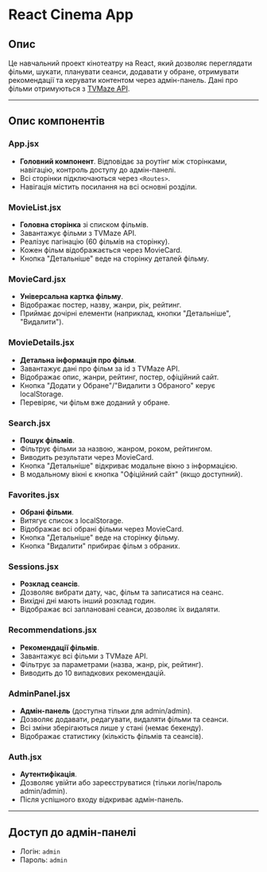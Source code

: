 # React Cinema App

## Опис

Це навчальний проект кінотеатру на React, який дозволяє переглядати фільми, шукати, планувати сеанси, додавати у обране, отримувати рекомендації та керувати контентом через адмін-панель. Дані про фільми отримуються з [TVMaze API](https://www.tvmaze.com/api).

---

## Опис компонентів

### App.jsx

- **Головний компонент**. Відповідає за роутінг між сторінками, навігацію, контроль доступу до адмін-панелі.
- Всі сторінки підключаються через `<Routes>`.
- Навігація містить посилання на всі основні розділи.

### MovieList.jsx

- **Головна сторінка** зі списком фільмів.
- Завантажує фільми з TVMaze API.
- Реалізує пагінацію (60 фільмів на сторінку).
- Кожен фільм відображається через MovieCard.
- Кнопка "Детальніше" веде на сторінку деталей фільму.

### MovieCard.jsx

- **Універсальна картка фільму**.
- Відображає постер, назву, жанри, рік, рейтинг.
- Приймає дочірні елементи (наприклад, кнопки "Детальніше", "Видалити").

### MovieDetails.jsx

- **Детальна інформація про фільм**.
- Завантажує дані про фільм за id з TVMaze API.
- Відображає опис, жанри, рейтинг, постер, офіційний сайт.
- Кнопка "Додати у Обране"/"Видалити з Обраного" керує localStorage.
- Перевіряє, чи фільм вже доданий у обране.

### Search.jsx

- **Пошук фільмів**.
- Фільтрує фільми за назвою, жанром, роком, рейтингом.
- Виводить результати через MovieCard.
- Кнопка "Детальніше" відкриває модальне вікно з інформацією.
- В модальному вікні є кнопка "Офіційний сайт" (якщо доступний).

### Favorites.jsx

- **Обрані фільми**.
- Витягує список з localStorage.
- Відображає всі обрані фільми через MovieCard.
- Кнопка "Детальніше" веде на сторінку фільму.
- Кнопка "Видалити" прибирає фільм з обраних.

### Sessions.jsx

- **Розклад сеансів**.
- Дозволяє вибрати дату, час, фільм та записатися на сеанс.
- Вихідні дні мають інший розклад годин.
- Відображає всі заплановані сеанси, дозволяє їх видаляти.

### Recommendations.jsx

- **Рекомендації фільмів**.
- Завантажує всі фільми з TVMaze API.
- Фільтрує за параметрами (назва, жанр, рік, рейтинг).
- Виводить до 10 випадкових рекомендацій.

### AdminPanel.jsx

- **Адмін-панель** (доступна тільки для admin/admin).
- Дозволяє додавати, редагувати, видаляти фільми та сеанси.
- Всі зміни зберігаються лише у стані (немає бекенду).
- Відображає статистику (кількість фільмів та сеансів).

### Auth.jsx

- **Аутентифікація**.
- Дозволяє увійти або зареєструватися (тільки логін/пароль admin/admin).
- Після успішного входу відкриває адмін-панель.

---

## Доступ до адмін-панелі

- Логін: `admin`
- Пароль: `admin`